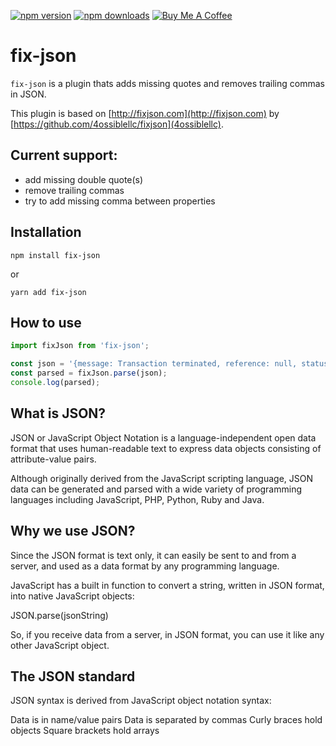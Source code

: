 [![npm version](https://badge.fury.io/js/fix-json.svg)](https://badge.fury.io/js/fix-json)
[![npm downloads](https://img.shields.io/npm/dt/fix-json.svg)](https://badge.fury.io/js/fix-json)
[![Buy Me A Coffee](https://img.shields.io/badge/Donate-Buy%20Me%20A%20Coffee-yellow.svg)](https://www.buymeacoffee.com/emekaihedoro)

# fix-json

`fix-json` is a plugin thats adds missing quotes and removes trailing commas in JSON.

This plugin is based on [http://fixjson.com](http://fixjson.com) by [https://github.com/4ossiblellc/fixjson](4ossiblellc).

## Current support:
* add missing double quote(s)
* remove trailing commas
* try to add missing comma between properties

## Installation

    npm install fix-json
	
or
	
	yarn add fix-json

## How to use

```js
import fixJson from 'fix-json';

const json = '{message: Transaction terminated, reference: null, status: false, method: card, verify: false}';
const parsed = fixJson.parse(json);
console.log(parsed);

```

## What is JSON?
JSON or JavaScript Object Notation is a language-independent open data format that uses human-readable text to express data objects consisting of attribute-value pairs.

Although originally derived from the JavaScript scripting language, JSON data can be generated and parsed with a wide variety of programming languages including JavaScript, PHP, Python, Ruby and Java.

## Why we use JSON?
Since the JSON format is text only, it can easily be sent to and from a server, and used as a data format by any programming language.

JavaScript has a built in function to convert a string, written in JSON format, into native JavaScript objects: 

JSON.parse(jsonString)

So, if you receive data from a server, in JSON format, you can use it like any other JavaScript object.

## The JSON standard
JSON syntax is derived from JavaScript object notation syntax:

Data is in name/value pairs
Data is separated by commas
Curly braces hold objects
Square brackets hold arrays
